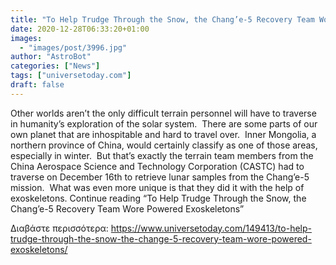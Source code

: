 ```yaml
---
title: "To Help Trudge Through the Snow, the Chang’e-5 Recovery Team Wore Powered Exoskeletons"
date: 2020-12-28T06:33:20+01:00
images:
  - "images/post/3996.jpg"
author: "AstroBot"
categories: ["News"]
tags: ["universetoday.com"]
draft: false
---
```


Other worlds aren’t the only difficult terrain personnel will have to traverse in humanity’s exploration of the solar system.  There are some parts of our own planet that are inhospitable and hard to travel over.  Inner Mongolia, a northern province of China, would certainly classify as one of those areas, especially in winter.  But that’s exactly the terrain team members from the China Aerospace Science and Technology Corporation (CASTC) had to traverse on December 16th to retrieve lunar samples from the Chang’e-5 mission.  What was even more unique is that they did it with the help of exoskeletons. Continue reading “To Help Trudge Through the Snow, the Chang’e-5 Recovery Team Wore Powered Exoskeletons” 

Διαβάστε περισσότερα: https://www.universetoday.com/149413/to-help-trudge-through-the-snow-the-change-5-recovery-team-wore-powered-exoskeletons/
